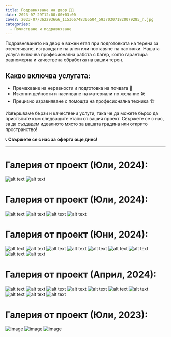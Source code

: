 ```yaml
---
title: Подравняване на двор 🏡🚜
date: 2023-07-29T12:00:00+03:00
cover: 2023-07/362293666_115366748305504_593703071820079285_n.jpg
categories:
  - Почистване и подравняване
---
```


Подравняването на двор е важен етап при подготовката на терена за озеленяване, изграждане на алеи или поставяне на настилки. Нашата услуга включва професионална работа с багер, която гарантира равномерна и качествена обработка на вашия терен.

## Какво включва услугата:

- Премахване на неравности и подготовка на почвата 🌿
- Изкопни дейности и насипване на материали по желание 🛠️
- Прецизно изравняване с помощта на професионална техника 🏗️

Извършваме бързи и качествени услуги, така че да можете бързо да пристъпите към следващите етапи от вашия проект. Свържете се с нас, за да създадем идеалното място за вашата градина или открито пространство!

📞 **Свържете се с нас за оферта още днес!**

---

# Галерия от проект (Юли, 2024):

![alt text](2024-07a/453409661_344957222013121_1211540523634158158_n.jpg)
![alt text](2024-07a/453433544_344957348679775_2151947092045546189_n.jpg)

# Галерия от проект (Юли, 2024):

![alt text](2024-07/453198120_342806588894851_4797594284108132727_n.jpg)
![alt text](2024-07/453259257_342806782228165_4469893616178722297_n.jpg)
![alt text](2024-07/453383159_342806645561512_4709343952573667331_n.jpg)
![alt text](2024-07/453399715_342806758894834_1125023633435000660_n.jpg)

# Галерия от проект (Юни, 2024):

![alt text](2024-06/449918973_331452453363598_2926897299145133491_n.jpg)
![alt text](2024-06/450331551_331452136696963_188094944871037052_n.jpg)
![alt text](2024-06/450338563_331452233363620_5471789758920100933_n.jpg)
![alt text](2024-06/450347062_331452366696940_3183303373513359651_n.jpg)
![alt text](2024-06/450351122_331452320030278_5512390495790723988_n.jpg)
![alt text](2024-06/450353910_331452130030297_2558793281320889764_n.jpg)
![alt text](2024-06/450469345_331452626696914_7790301466555600193_n.jpg)
![alt text](2024-06/450475274_331452436696933_4337936406758582564_n.jpg)
![alt text](2024-06/450480940_331452506696926_2221898717040208413_n.jpg)

# Галерия от проект (Април, 2024):

![alt text](2024-04/435922944_279052471936930_3887950615686133182_n.jpg)
![alt text](2024-04/435926932_279052485270262_2631868079514138011_n.jpg)
![alt text](2024-04/436202950_279052538603590_2646855167409830669_n.jpg)
![alt text](2024-04/436223456_279052551936922_7969809733595686136_n.jpg)
![alt text](2024-04/436223937_279052495270261_1291729206778115951_n.jpg)
![alt text](2024-04/436229370_279052621936915_2377084957867358165_n.jpg)
![alt text](2024-04/436277813_279052461936931_9221091729269416318_n.jpg)
![alt text](2024-04/436312996_279052418603602_8849989672137907866_n.jpg)
![alt text](2024-04/436351672_279052411936936_9219152556549215695_n.jpg)
![alt text](2024-04/436826975_279052631936914_7039197247607866396_n.jpg)

# Галерия от проект (Юли, 2023):

![image](2023-07/362293666_115366748305504_593703071820079285_n.jpg)
![image](2023-07/362645624_115366694972176_521378024275374358_n.jpg)
![image](2023-07/362926223_115366648305514_8090660846652743818_n.jpg)
